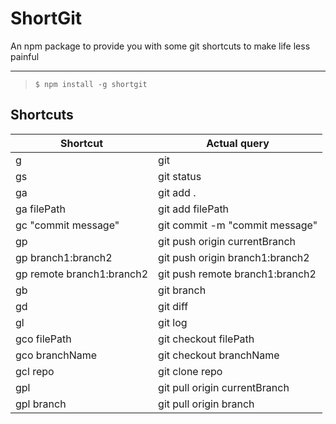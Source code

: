 # ShortGit
An npm package to provide you with some git shortcuts to make life less painful

---

>`$ npm install -g shortgit`

## Shortcuts

Shortcut | Actual query
-|-
g | git
gs | git status
ga | git add .
ga filePath | git add filePath
gc "commit message" | git commit -m "commit message"
gp | git push origin currentBranch
gp branch1:branch2 | git push origin branch1:branch2
gp remote branch1:branch2 | git push remote branch1:branch2
gb | git branch
gd | git diff
gl | git log
gco filePath| git checkout filePath
gco branchName | git checkout branchName
gcl repo | git clone repo
gpl | git pull origin currentBranch
gpl branch | git pull origin branch
